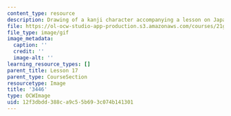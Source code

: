 ```yaml
---
content_type: resource
description: Drawing of a kanji character accompanying a lesson on Japanese.
file: https://ol-ocw-studio-app-production.s3.amazonaws.com/courses/21g-504-japanese-iv-spring-2009/12f3dbdd388ca9c55b693c074b141301_3446.gif
file_type: image/gif
image_metadata:
  caption: ''
  credit: ''
  image-alt: ''
learning_resource_types: []
parent_title: Lesson 17
parent_type: CourseSection
resourcetype: Image
title: '3446'
type: OCWImage
uid: 12f3dbdd-388c-a9c5-5b69-3c074b141301
---
```

